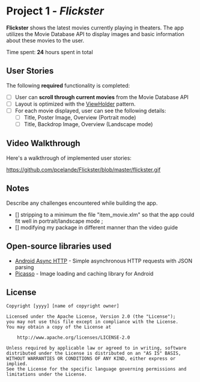 # Project 1 - *Flickster*

**Flickster** shows the latest movies currently playing in theaters. The app utilizes the Movie Database API to display images and basic information about these movies to the user.

Time spent: **24** hours spent in total

## User Stories

The following **required** functionality is completed:

* [ ] User can **scroll through current movies** from the Movie Database API
* [ ] Layout is optimized with the [ViewHolder](http://guides.codepath.com/android/Using-an-ArrayAdapter-with-ListView#improving-performance-with-the-viewholder-pattern) pattern.
* [ ] For each movie displayed, user can see the following details:
  * [ ] Title, Poster Image, Overview (Portrait mode)
  * [ ] Title, Backdrop Image, Overview (Landscape mode)

## Video Walkthrough

Here's a walkthrough of implemented user stories:

https://github.com/pcelande/Flickster/blob/master/flickster.gif

## Notes

Describe any challenges encountered while building the app.
* [] stripping to a minimum the file "item_movie.xlm" so that the app could fit well in portrait/landscape mode ;
* [] modifying my package in different manner than the video guide

## Open-source libraries used

- [Android Async HTTP](https://github.com/loopj/android-async-http) - Simple asynchronous HTTP requests with JSON parsing
- [Picasso](http://square.github.io/picasso/) - Image loading and caching library for Android

## License

    Copyright [yyyy] [name of copyright owner]

    Licensed under the Apache License, Version 2.0 (the "License");
    you may not use this file except in compliance with the License.
    You may obtain a copy of the License at

        http://www.apache.org/licenses/LICENSE-2.0

    Unless required by applicable law or agreed to in writing, software
    distributed under the License is distributed on an "AS IS" BASIS,
    WITHOUT WARRANTIES OR CONDITIONS OF ANY KIND, either express or implied.
    See the License for the specific language governing permissions and
    limitations under the License.
